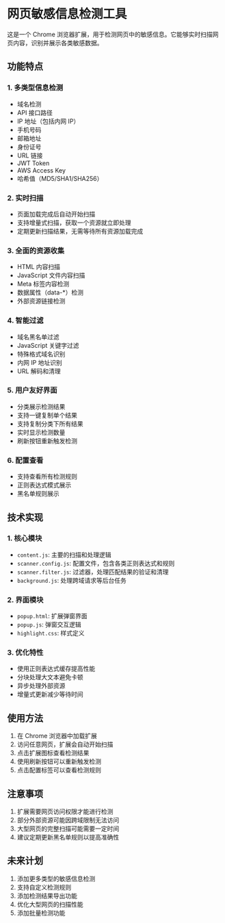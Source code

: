 # 网页敏感信息检测工具

这是一个 Chrome 浏览器扩展，用于检测网页中的敏感信息。它能够实时扫描网页内容，识别并展示各类敏感数据。

## 功能特点

### 1. 多类型信息检测
- 域名检测
- API 接口路径
- IP 地址（包括内网 IP）
- 手机号码
- 邮箱地址
- 身份证号
- URL 链接
- JWT Token
- AWS Access Key
- 哈希值（MD5/SHA1/SHA256）

### 2. 实时扫描
- 页面加载完成后自动开始扫描
- 支持增量式扫描，获取一个资源就立即处理
- 定期更新扫描结果，无需等待所有资源加载完成

### 3. 全面的资源收集
- HTML 内容扫描
- JavaScript 文件内容扫描
- Meta 标签内容检测
- 数据属性（data-*）检测
- 外部资源链接检测

### 4. 智能过滤
- 域名黑名单过滤
- JavaScript 关键字过滤
- 特殊格式域名识别
- 内网 IP 地址识别
- URL 解码和清理

### 5. 用户友好界面
- 分类展示检测结果
- 支持一键复制单个结果
- 支持复制分类下所有结果
- 实时显示检测数量
- 刷新按钮重新触发检测

### 6. 配置查看
- 支持查看所有检测规则
- 正则表达式模式展示
- 黑名单规则展示

## 技术实现

### 1. 核心模块
- `content.js`: 主要的扫描和处理逻辑
- `scanner.config.js`: 配置文件，包含各类正则表达式和规则
- `scanner.filter.js`: 过滤器，处理匹配结果的验证和清理
- `background.js`: 处理跨域请求等后台任务

### 2. 界面模块
- `popup.html`: 扩展弹窗界面
- `popup.js`: 弹窗交互逻辑
- `highlight.css`: 样式定义

### 3. 优化特性
- 使用正则表达式缓存提高性能
- 分块处理大文本避免卡顿
- 异步处理外部资源
- 增量式更新减少等待时间

## 使用方法

1. 在 Chrome 浏览器中加载扩展
2. 访问任意网页，扩展会自动开始扫描
3. 点击扩展图标查看检测结果
4. 使用刷新按钮可以重新触发检测
5. 点击配置标签可以查看检测规则

## 注意事项

1. 扩展需要网页访问权限才能进行检测
2. 部分外部资源可能因跨域限制无法访问
3. 大型网页的完整扫描可能需要一定时间
4. 建议定期更新黑名单规则以提高准确性

## 未来计划

1. 添加更多类型的敏感信息检测
2. 支持自定义检测规则
3. 添加检测结果导出功能
4. 优化大型网页的扫描性能
5. 添加批量检测功能 